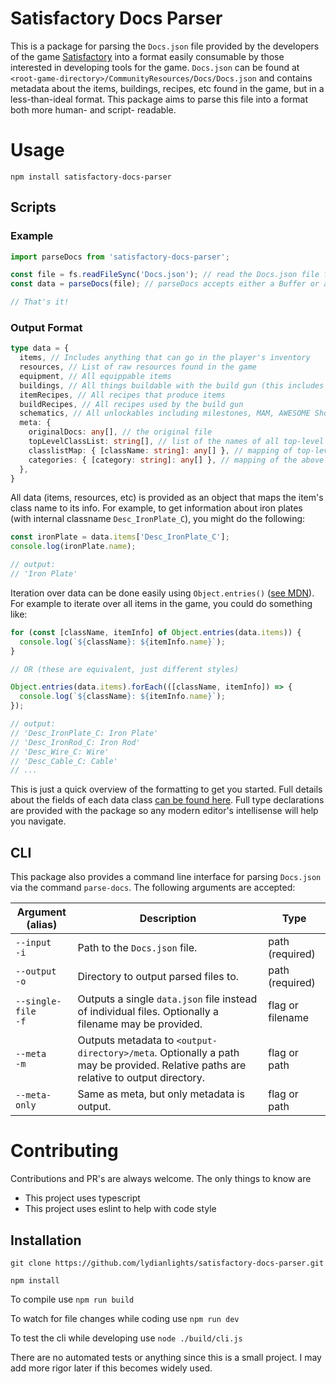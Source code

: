 # Satisfactory Docs Parser

This is a package for parsing the `Docs.json` file provided by the developers of the game [Satisfactory](https://www.satisfactorygame.com/) into a format easily consumable by those interested in developing tools for the game. `Docs.json` can be found at `<root-game-directory>/CommunityResources/Docs/Docs.json` and contains metadata about the items, buildings, recipes, etc found in the game, but in a less-than-ideal format. This package aims to parse this file into a format both more human- and script- readable.

# Usage
  `npm install satisfactory-docs-parser`

## Scripts

### Example
```js
import parseDocs from 'satisfactory-docs-parser';

const file = fs.readFileSync('Docs.json'); // read the Docs.json file from wherever
const data = parseDocs(file); // parseDocs accepts either a Buffer or a string

// That's it!
```

### Output Format
```ts
type data = {
  items, // Includes anything that can go in the player's inventory
  resources, // List of raw resources found in the game
  equipment, // All equippable items
  buildings, // All things buildable with the build gun (this includes vehicles)
  itemRecipes, // All recipes that produce items
  buildRecipes, // All recipes used by the build gun
  schematics, // All unlockables including milestones, MAM, AWESOME Shop, hard drive researches, and misc progression
  meta: {
    originalDocs: any[], // the original file
    topLevelClassList: string[], // list of the names of all top-level classes provided in Docs.json
    classlistMap: { [className: string]: any[] }, // mapping of top-level classes to their subclass lists
    categories: { [category: string]: any[] }, // mapping of the above categories (items, buildings, etc) to their subclass lists
  },
}
```

All data (items, resources, etc) is provided as an object that maps the item's class name to its info. For example, to get information about iron plates (with internal classname `Desc_IronPlate_C`), you might do the following:
```js
const ironPlate = data.items['Desc_IronPlate_C'];
console.log(ironPlate.name);

// output:
// 'Iron Plate'
```

Iteration over data can be done easily using `Object.entries()` ([see MDN](https://developer.mozilla.org/en-US/docs/Web/JavaScript/Reference/Global_Objects/Object/entries)). For example to iterate over all items in the game, you could do something like:
```js
for (const [className, itemInfo] of Object.entries(data.items)) {
  console.log(`${className}: ${itemInfo.name}`);
}

// OR (these are equivalent, just different styles)

Object.entries(data.items).forEach(([className, itemInfo]) => {
  console.log(`${className}: ${itemInfo.name}`);
});

// output:
// 'Desc_IronPlate_C: Iron Plate'
// 'Desc_IronRod_C: Iron Rod'
// 'Desc_Wire_C: Wire'
// 'Desc_Cable_C: Cable'
// ...
```

This is just a quick overview of the formatting to get you started. Full details about the fields of each data class [can be found here](TYPES.md). Full type declarations are provided with the package so any modern editor's intellisense will help you navigate.

## CLI

This package also provides a command line interface for parsing `Docs.json` via the command `parse-docs`. The following arguments are accepted:

|Argument<br>(alias)|Description|Type|
|-|-|-|
|<nobr>`--input`</nobr><br>`-i`|Path to the `Docs.json` file.|path (required)|
|<nobr>`--output`</nobr><br>`-o`|Directory to output parsed files to.|path (required)|
|<nobr>`--single-file`</nobr><br>`-f`|Outputs a single `data.json` file instead of individual files. Optionally a filename may be provided.|flag or filename|
|<nobr>`--meta`</nobr><br>`-m`|Outputs metadata to `<output-directory>/meta`. Optionally a path may be provided. Relative paths are relative to output directory.|flag or path|
|<nobr>`--meta-only`|Same as meta, but only metadata is output.|flag or path|

# Contributing

Contributions and PR's are always welcome. The only things to know are

- This project uses typescript
- This project uses eslint to help with code style

## Installation

`git clone https://github.com/lydianlights/satisfactory-docs-parser.git`

`npm install`

To compile use `npm run build`

To watch for file changes while coding use `npm run dev`

To test the cli while developing use `node ./build/cli.js`

There are no automated tests or anything since this is a small project. I may add more rigor later if this becomes widely used.
